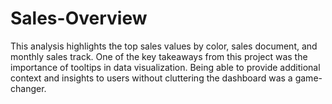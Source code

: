 # Sales-Overview
This analysis highlights the top sales values by color, sales document, and monthly sales track.
One of the key takeaways from this project was the importance of tooltips in data visualization. Being able to provide additional context and insights to users without cluttering the dashboard was a game-changer.
